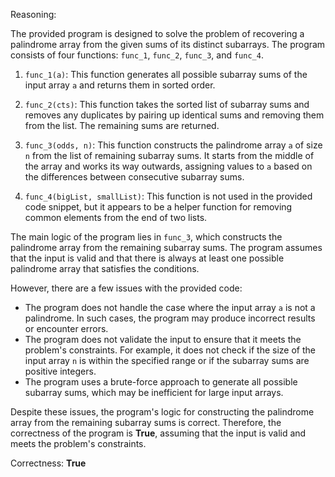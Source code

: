 Reasoning:

The provided program is designed to solve the problem of recovering a palindrome array from the given sums of its distinct subarrays. The program consists of four functions: `func_1`, `func_2`, `func_3`, and `func_4`.

1.  `func_1(a)`: This function generates all possible subarray sums of the input array `a` and returns them in sorted order.

2.  `func_2(cts)`: This function takes the sorted list of subarray sums and removes any duplicates by pairing up identical sums and removing them from the list. The remaining sums are returned.

3.  `func_3(odds, n)`: This function constructs the palindrome array `a` of size `n` from the list of remaining subarray sums. It starts from the middle of the array and works its way outwards, assigning values to `a` based on the differences between consecutive subarray sums.

4.  `func_4(bigList, smallList)`: This function is not used in the provided code snippet, but it appears to be a helper function for removing common elements from the end of two lists.

The main logic of the program lies in `func_3`, which constructs the palindrome array from the remaining subarray sums. The program assumes that the input is valid and that there is always at least one possible palindrome array that satisfies the conditions.

However, there are a few issues with the provided code:

*   The program does not handle the case where the input array `a` is not a palindrome. In such cases, the program may produce incorrect results or encounter errors.
*   The program does not validate the input to ensure that it meets the problem's constraints. For example, it does not check if the size of the input array `n` is within the specified range or if the subarray sums are positive integers.
*   The program uses a brute-force approach to generate all possible subarray sums, which may be inefficient for large input arrays.

Despite these issues, the program's logic for constructing the palindrome array from the remaining subarray sums is correct. Therefore, the correctness of the program is **True**, assuming that the input is valid and meets the problem's constraints.

Correctness: **True**